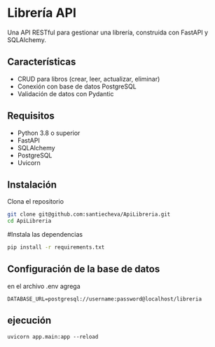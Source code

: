 # Librería API

Una API RESTful para gestionar una librería, construida con FastAPI y SQLAlchemy.

## Características

- CRUD para libros (crear, leer, actualizar, eliminar)
- Conexión con base de datos PostgreSQL
- Validación de datos con Pydantic

## Requisitos

- Python 3.8 o superior
- FastAPI
- SQLAlchemy
- PostgreSQL
- Uvicorn

## Instalación

Clona el repositorio

```bash
git clone git@github.com:santiecheva/ApiLibreria.git
cd ApiLibreria
```
#Instala las dependencias

```bash
pip install -r requirements.txt
```

## Configuración de la base de datos

en el archivo .env agrega

```
DATABASE_URL=postgresql://username:password@localhost/libreria
```

## ejecución
```
uvicorn app.main:app --reload
```

